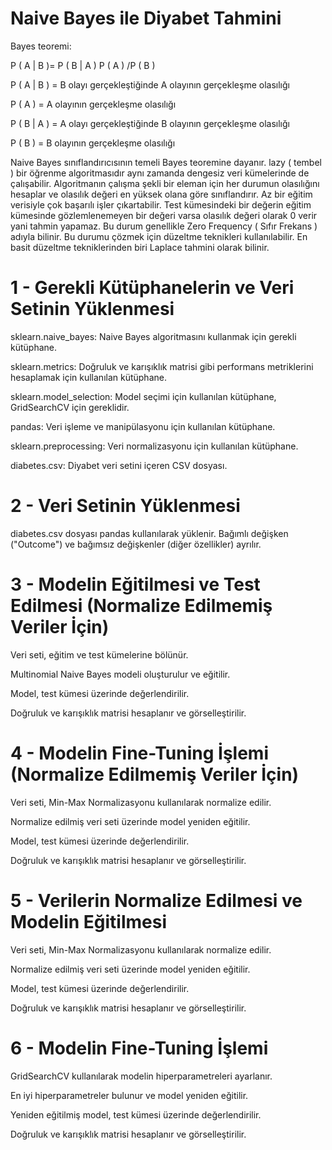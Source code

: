 # Naive Bayes ile Diyabet Tahmini
Bayes teoremi:

P ( A | B )= P ( B | A ) P ( A ) /P ( B )


P ( A | B ) = B olayı gerçekleştiğinde A olayının gerçekleşme olasılığı 

P ( A ) = A olayının gerçekleşme olasılığı

P ( B | A ) = A olayı gerçekleştiğinde B olayının gerçekleşme olasılığı 

P ( B ) = B olayının gerçekleşme olasılığı 

Naive Bayes sınıflandırıcısının temeli Bayes teoremine dayanır. lazy ( tembel ) bir öğrenme algoritmasıdır aynı zamanda dengesiz veri kümelerinde de çalışabilir. Algoritmanın çalışma şekli bir eleman için her durumun olasılığını hesaplar ve olasılık değeri en yüksek olana göre sınıflandırır. Az bir eğitim verisiyle çok başarılı işler çıkartabilir. Test kümesindeki bir değerin eğitim kümesinde gözlemlenemeyen bir değeri varsa olasılık değeri olarak 0 verir yani tahmin yapamaz. Bu durum genellikle Zero Frequency ( Sıfır Frekans ) adıyla bilinir. Bu durumu çözmek için düzeltme teknikleri kullanılabilir. En basit düzeltme tekniklerinden biri Laplace tahmini olarak bilinir.

# 1 - Gerekli Kütüphanelerin ve Veri Setinin Yüklenmesi

sklearn.naive_bayes: Naive Bayes algoritmasını kullanmak için gerekli kütüphane.

sklearn.metrics: Doğruluk ve karışıklık matrisi gibi performans metriklerini hesaplamak için kullanılan kütüphane.

sklearn.model_selection: Model seçimi için kullanılan kütüphane, GridSearchCV için gereklidir.

pandas: Veri işleme ve manipülasyonu için kullanılan kütüphane.

sklearn.preprocessing: Veri normalizasyonu için kullanılan kütüphane.

diabetes.csv: Diyabet veri setini içeren CSV dosyası.

# 2 - Veri Setinin Yüklenmesi

diabetes.csv dosyası pandas kullanılarak yüklenir.
Bağımlı değişken ("Outcome") ve bağımsız değişkenler (diğer özellikler) ayrılır.

# 3 - Modelin Eğitilmesi ve Test Edilmesi (Normalize Edilmemiş Veriler İçin)

Veri seti, eğitim ve test kümelerine bölünür.

Multinomial Naive Bayes modeli oluşturulur ve eğitilir.

Model, test kümesi üzerinde değerlendirilir.

Doğruluk ve karışıklık matrisi hesaplanır ve görselleştirilir.

# 4 - Modelin Fine-Tuning İşlemi (Normalize Edilmemiş Veriler İçin)

Veri seti, Min-Max Normalizasyonu kullanılarak normalize edilir.

Normalize edilmiş veri seti üzerinde model yeniden eğitilir.

Model, test kümesi üzerinde değerlendirilir.

Doğruluk ve karışıklık matrisi hesaplanır ve görselleştirilir.

# 5 - Verilerin Normalize Edilmesi ve Modelin Eğitilmesi

Veri seti, Min-Max Normalizasyonu kullanılarak normalize edilir.

Normalize edilmiş veri seti üzerinde model yeniden eğitilir.

Model, test kümesi üzerinde değerlendirilir.

Doğruluk ve karışıklık matrisi hesaplanır ve görselleştirilir.

# 6 - Modelin Fine-Tuning İşlemi 

GridSearchCV kullanılarak modelin hiperparametreleri ayarlanır.

En iyi hiperparametreler bulunur ve model yeniden eğitilir.

Yeniden eğitilmiş model, test kümesi üzerinde değerlendirilir.

Doğruluk ve karışıklık matrisi hesaplanır ve görselleştirilir.
